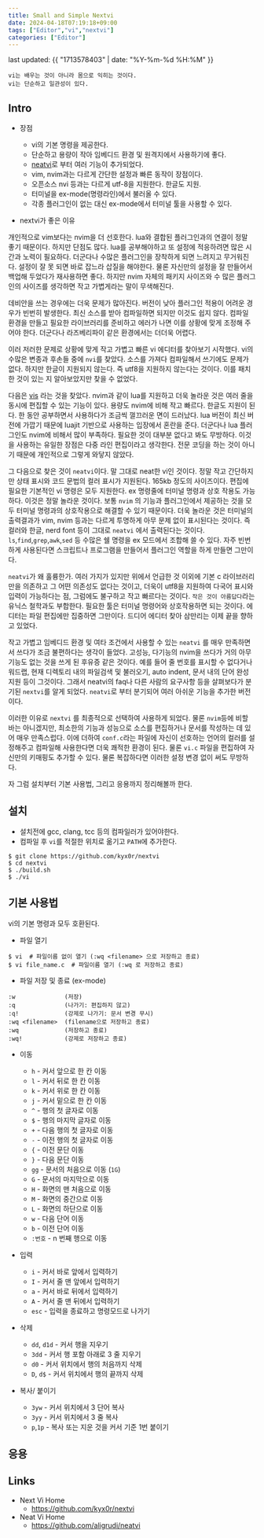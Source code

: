 ```yaml
---
title: Small and Simple Nextvi
date: 2024-04-18T07:19:18+09:00
tags: ["Editor","vi","nextvi"]
categories: ["Editor"]
---
```


last updated: {{ "1713578403" | date: "%Y-%m-%d %H:%M" }}

```
vi는 배우는 것이 아니라 몸으로 익히는 것이다.
vi는 단순하고 일관성이 있다.
```

## Intro

* 장점
	- vi의 기본 명령을 제공한다.
	- 단순하고 용량이 작아 임베디드 환경 및 원격지에서 사용하기에 좋다.
	- [neatvi](neatvi)로 부터 여러 기능이 추가되었다.
	- vim, nvim과는 다르게 간단한 설정과 빠른 동작이 장점이다.
	- 오픈소스 nvi 등과는 다르게 utf-8을 지원한다. 한글도 지원.
	- 터미널을 ex-mode(명령라인)에서 불러올 수 있다.
	- 각종 플러그인이 없는 대신 ex-mode에서 터미널 툴을 사용할 수 있다.  
	
	
* nextvi가 좋은 이유

개인적으로 vim보다는 nvim을 더 선호한다. lua와 결합된 플러그인과의 연결이 정말 좋기 
때문이다. 하지만 단점도 많다. lua를 공부해야하고 또 설정에 적응하려면 많은 시간과 노력이 
필요하다. 더군다나 수많은 플러그인을 장착하게 되면 느려지고 무거워진다. 설정이 잘 못 
되면 바로 잡느라 삽질을 해야한다. 물론 자신만의 설정을 잘 만들어서 백업해 두었다가 
재사용하면 좋다. 하지만 nvim 자체의 패키지 사이즈와 수 많은 플러그인의 사이즈를 생각하면 
작고 가볍게라는 말이 무색해진다.

데비안을 쓰는 경우에는 더욱 문제가 많아진다. 버전이 낮아 플러그인 적용이 어려운 경우가 
빈번히 발생한다. 최신 소스를 받아 컴파일하면 되지만 이것도 쉽지 않다. 컴파일 환경을 
만들고 필요한 라이브러리를 준비하고 에러가 나면 이를 상황에 맞게 조정해 주어야 한다. 
더군다나 라즈베리파이 같은 환경에서는 더더욱 어렵다. 

이러 저러한 문제로 상황에 맞게 작고 가볍고 빠른 vi 에디터를 찾아보기 시작했다. vi의 
수많은 변종과 후손들 중에 `nvi`를 찾았다. 소스를 가져다 컴파일해서 쓰기에도 문제가 
없다. 하지만 한글이 지원되지 않는다. 즉 utf8을 지원하지 않는다는 것이다. 이를 패치한 
것이 있는 지 알아보았지만 찾을 수 없었다.

다음은 [vis](vis) 라는 것을 찾았다. nvim과 같이 lua를 지원하고 더욱 놀라운 것은 여러 
줄을 동시에 편집할 수 있는 기능이 있다. 용량도 nvim에 비해 작고 빠르다. 한글도 지원이 
된다. 한 동안 공부하면서 사용하다가 조금씩 껄끄러운 면이 드러났다. lua 버전이 최신 
버전에 가깝기 때문에 luajit 기반으로 사용하는 입장에서 혼란을 준다. 더군다나 lua 플러그인도 
nvim에 비해서 많이 부족하다. 필요한 것이 대부분 없다고 봐도 무방하다. 이것을 사용하는 
유일한 장점은 다중 라인 편집이라고 생각한다. 전문 코딩을 하는 것이 아니기 때문에 개인적으로 
그렇게 와닿지 않았다.

그 다음으로 찾은 것이 `neatvi`이다. 말 그대로 neat한 vi인 것이다. 정말 작고 간단하지만 
상태 표시와 코드 문법의 컬러 표시가 지원된다.  165kb 정도의 사이즈이다. 편집에 필요한 
기본적인 vi 명령은 모두 지원한다.  ex 명령줄에 터미널 명령과 상호 작용도 가능하다. 
이것은 정말 놀라운 것이다. 보통 `nvim` 의 기능과 플러그인에서 제공하는 것을 모두 터미널
명령과의 상호작용으로 해결할 수 있기 때문이다. 더욱 놀라운 것은 터미널의 출력결과가
vim, nvim 등과는 다르게 투명하게 아무 문제 없이 표시된다는 것이다. 즉 컬러와 한글,
nerd font 등이 그대로 `neatvi` 에서 출력된다는 것이다. `ls`,`find`,`grep`,`awk`,`sed` 등
수많은 쉘 명령을 ex 모드에서 조합해 쓸 수 있다. 자주 빈번하게 사용된다면 스크립트나
프로그램을 만들어서 플러그인 역할을 하게 만들면 그만이다. 

`neatvi`가 왜 훌륭한가. 여러 가지가 있지만 위에서 언급한 것 이외에 기본 c 라이브러리만을 
의존하고 그 어떤 의존성도 없다는 것이고, 더욱이 utf8을 지원하여 다국어 표시와 입력이 
가능하다는 점, 그럼에도 불구하고 작고 빠르다는 것이다. `작은 것이 아름답다`라는 유닉스 
철학과도 부합한다. 필요한 툴은 터미널 명령어와 상호작용하면 되는 것이다. 에디터는 파일 
편집에만 집중하면 그만이다. 드디어 에디터 찾아 삼만리는 이제 끝을 향하고 있었다.

작고 가볍고 임베디드 환경 및 여타 조건에서 사용할 수 있는 `neatvi` 를 매우 만족하면서 
쓰다가 조금 불편하다는 생각이 들었다. 고성능, 다기능의 nvim을 쓰다가 거의 아무 기능도 
없는 것을 쓰게 된 후유증 같은 것이다. 예를 들어 줄 번호를 표시할 수 없다거나 워드랩, 
현재 디렉토리 내의 파일검색 및 불러오기, auto indent, 문서 내의 단어 완성 지원 등이 
그것이다. 그래서 neatvi의 faq나 다른 사람의 요구사항 등을 살펴보다가 분기된 `nextvi`를
알게 되었다. `neatvi`로 부터 분기되어 여러 아쉬운 기능을 추가한 버전이다.

이러한 이유로 `nextvi` 를 최종적으로 선택하여 사용하게 되었다. 물론 `nvim`등에 비할 
바는 아니겠지만, 최소한의 기능과 성능으로 소스를 편집하거나 문서를 작성하는 데 있어 
매우 만족스럽다. 이에 더하여  `conf.c`라는 파일에 자신이 선호하는 언어의 컬러를
설정해주고 컴파일해 사용한다면 더욱 쾌적한 환경이 된다. 물론 `vi.c` 파일을 편집하여 
자신만의 키매핑도 추가할 수 있다. 물론 복잡하다면 이러한 설정 변경 없이 써도
무방하다.

자 그럼 설치부터 기본 사용법, 그리고 응용까지 정리해볼까 한다.


## 설치

* 설치전에 gcc, clang, tcc 등의 컴파일러가 있어야한다.
* 컴파일 후 `vi`를 적절한 위치로 옮기고 `PATH`에 추가한다.

```console
$ git clone https://github.com/kyx0r/nextvi
$ cd nextvi
$ ./build.sh
$ ./vi
```

## 기본 사용법

vi의 기본 명령과 모두 호환된다.

* 파일 열기

```console
$ vi  # 파일이름 없이 열기 (:wq <filename> 으로 저장하고 종료)
$ vi file_name.c  # 파일이름 열기 (:wq 로 저장하고 종료)
```

* 파일 저장 및 종료 (ex-mode)

```vi
:w              (저장)
:q              (나가기: 편집하지 않고)
:q!             (강제로 나가기: 문서 변경 무시)
:wq <filename>  (filename으로 저장하고 종료)
:wq             (저장하고 종료)
:wq!            (강제로 저장하고 종료)
```

* 이동
	- `h` - 커서 앞으로 한 칸 이동
	- `l` - 커서 뒤로 한 칸 이동
	- `k` - 커서 위로 한 칸 이동
	- `j` - 커서 밑으로 한 칸 이동
	- `^` - 행의 첫 글자로 이동
	- `$` - 행의 마지막 글자로 이동
	- `+` - 다음 행의 첫 글자로 이동
	- `-` - 이전 행의 첫 글자로 이동
	- `{` - 이전 문단 이동
	- `}` - 다음 문단 이동
	- `gg` - 문서의 처음으로 이동 (`1G`)
	- `G` - 문서의 마지막으로 이동
	- `H` - 화면의 맨 처음으로 이동
	- `M` - 화면의 중간으로 이동
	- `L` - 화면의 하단으로 이동
	- `w` - 다음 단어 이동
	- `b` - 이전 단어 이동
	- `:번호` - n 번째 행으로 이동
 
* 입력
	- `i` - 커서 바로 앞에서 입력하기
	- `I` - 커서 줄 맨 앞에서 입력하기
	- `a` - 커서 바로 뒤에서 입력하기
	- `A` - 커서 줄 맨  뒤에서 입력하기
	- `esc` - 입력을 종료하고 명령모드로 나가기
 
* 삭제
	- `dd`, `d1d` - 커서 행을 지우기
	- `3dd` - 커서 행 포함 아래로 3 줄 지우기
	- `d0` - 커서 위치에서 행의 처음까지 삭제
	- `D`, `d$` - 커서 위치에서 행의 끝까지 삭제
 
* 복사/ 붙이기
	- `3yw` - 커서 위치에서 3 단어 복사
	- `3yy` - 커서 위치에서 3 줄 복사
	- `p`,`1p` - 복사 또는 지운 것을 커서 기준 1번 붙이기
	
## 응용


## Links

* Next Vi Home
	- <https://github.com/kyx0r/nextvi>
* Neat Vi Home
	- <https://github.com/aligrudi/neatvi>

